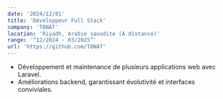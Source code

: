 ```yaml
---
date: '2024/12/01'
title: 'Développeur Full Stack'
company: 'T8NAT'
location: 'Riyadh, Arabie saoudite (À distance)'
range: '“12/2024 - 03/2025”'
url: 'https://github.com/T8NAT'
---
```


- Développement et maintenance de plusieurs applications web avec Laravel.
- Améliorations backend, garantissant évolutivité et interfaces conviviales.